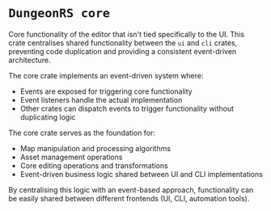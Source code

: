 # `DungeonRS core`

Core functionality of the editor that isn't tied specifically to the UI.
This crate centralises shared functionality between the `ui` and `cli` crates, preventing code duplication and providing
a consistent event-driven architecture.

The core crate implements an event-driven system where:
- Events are exposed for triggering core functionality
- Event listeners handle the actual implementation
- Other crates can dispatch events to trigger functionality without duplicating logic

The core crate serves as the foundation for:
- Map manipulation and processing algorithms
- Asset management operations
- Core editing operations and transformations
- Event-driven business logic shared between UI and CLI implementations

By centralising this logic with an event-based approach, functionality can be easily shared between different frontends (UI, CLI, automation tools).